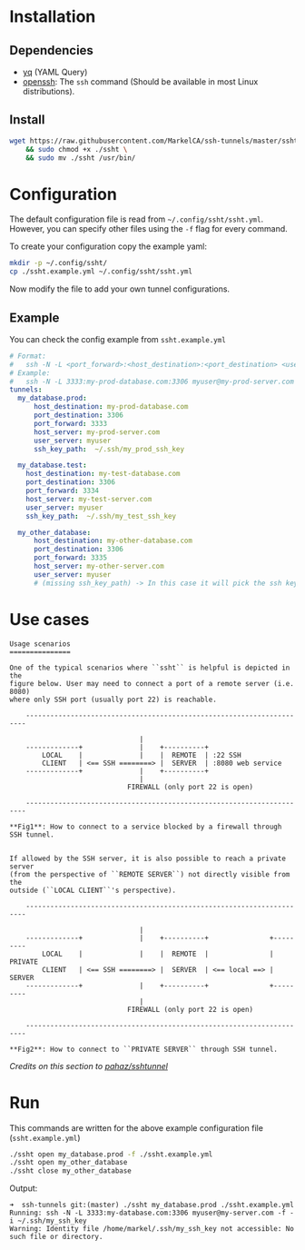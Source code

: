 # Installation
## Dependencies
- [yq](https://github.com/mikefarah/yq) (YAML Query)
- [openssh](https://www.openssh.com): The `ssh` command (Should be available in most Linux distributions).

## Install

```bash
wget https://raw.githubusercontent.com/MarkelCA/ssh-tunnels/master/ssht \
    && sudo chmod +x ./ssht \
    && sudo mv ./ssht /usr/bin/
```

# Configuration
The default configuration file is read from `~/.config/ssht/ssht.yml`. However, you can specify other files using the `-f` flag for every command.

To create your configuration copy the example yaml:
```bash
mkdir -p ~/.config/ssht/
cp ./ssht.example.yml ~/.config/ssht/ssht.yml
```
Now modify the file to add your own tunnel configurations.

## Example
You can check the config example from `ssht.example.yml`
```yml
# Format:
#   ssh -N -L <port_forward>:<host_destination>:<port_destination> <user_server>@<host_server> -f -i <ssh_key_path>
# Example:
#   ssh -N -L 3333:my-prod-database.com:3306 myuser@my-prod-server.com -f -i ~/.ssh/my_prod_ssh_key
tunnels:
  my_database.prod:
      host_destination: my-prod-database.com
      port_destination: 3306
      port_forward: 3333
      host_server: my-prod-server.com
      user_server: myuser
      ssh_key_path:  ~/.ssh/my_prod_ssh_key

  my_database.test:
    host_destination: my-test-database.com
    port_destination: 3306
    port_forward: 3334
    host_server: my-test-server.com
    user_server: myuser
    ssh_key_path:  ~/.ssh/my_test_ssh_key

  my_other_database:
      host_destination: my-other-database.com
      port_destination: 3306
      port_forward: 3335
      host_server: my-other-server.com
      user_server: myuser
      # (missing ssh_key_path) -> In this case it will pick the ssh key from the ~/.ssh/config file
```
# Use cases
```
Usage scenarios
===============

One of the typical scenarios where ``ssht`` is helpful is depicted in the
figure below. User may need to connect a port of a remote server (i.e. 8080)
where only SSH port (usually port 22) is reachable.

    ----------------------------------------------------------------------

                                |
    -------------+              |    +----------+
        LOCAL    |              |    |  REMOTE  | :22 SSH
        CLIENT   | <== SSH ========> |  SERVER  | :8080 web service
    -------------+              |    +----------+
                                |
                             FIREWALL (only port 22 is open)

    ----------------------------------------------------------------------

**Fig1**: How to connect to a service blocked by a firewall through SSH tunnel.


If allowed by the SSH server, it is also possible to reach a private server
(from the perspective of ``REMOTE SERVER``) not directly visible from the
outside (``LOCAL CLIENT``'s perspective). 

    ----------------------------------------------------------------------

                                |
    -------------+              |    +----------+               +---------
        LOCAL    |              |    |  REMOTE  |               | PRIVATE
        CLIENT   | <== SSH ========> |  SERVER  | <== local ==> | SERVER
    -------------+              |    +----------+               +---------
                                |
                             FIREWALL (only port 22 is open)

    ----------------------------------------------------------------------

**Fig2**: How to connect to ``PRIVATE SERVER`` through SSH tunnel.
```
*Credits on this section to [pahaz/sshtunnel](https://github.com/pahaz/sshtunnel)*
# Run
This commands are written for the above example configuration file (`ssht.example.yml`)
```bash
./ssht open my_database.prod -f ./ssht.example.yml
./ssht open my_other_database
./ssht close my_other_database 
```
Output:
```ssh
➜  ssh-tunnels git:(master) ./ssht my_database.prod ./ssht.example.yml
Running: ssh -N -L 3333:my-database.com:3306 myuser@my-server.com -f -i ~/.ssh/my_ssh_key
Warning: Identity file /home/markel/.ssh/my_ssh_key not accessible: No such file or directory.
```
